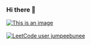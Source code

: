 ### Hi there 👋
[![This is an image](https://www.codewars.com/users//jumpeebunee/badges/large)](https://www.codewars.com/users/levels/badges/large)<br> 
<br>
[![LeetCode user jumpeebunee](https://img.shields.io/badge/dynamic/json?style=for-the-badge&labelColor=black&color=%23ffa116&label=Solved&query=solved&url=https%3A%2F%2Fleetcode-badge.vercel.app%2Fapi%2Fusers%2Fjumpeebunee&logo=leetcode&logoColor=yellow)](https://leetcode.com/jumpeebunee/)
